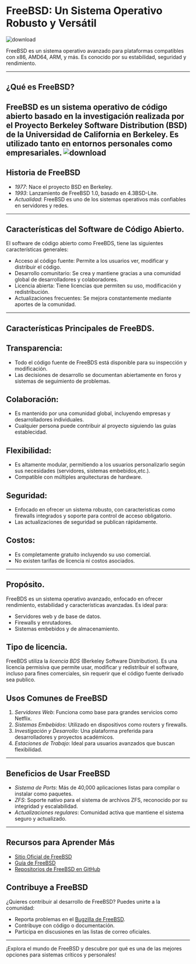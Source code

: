 
# FreeBSD: Un Sistema Operativo Robusto y Versátil
![download](https://github.com/user-attachments/assets/c3b23e81-4a05-43ce-95c8-e6114e7956f0)

FreeBSD es un sistema operativo avanzado para plataformas compatibles con x86, AMD64, ARM, y más. Es conocido por su estabilidad, seguridad y rendimiento.

---


## ¿Qué es FreeBSD?
FreeBSD es un sistema operativo de código abierto basado en la investigación realizada por el Proyecto Berkeley Software Distribution (BSD) de la Universidad de California en Berkeley. Es utilizado tanto en entornos personales como empresariales.
![download](https://github.com/user-attachments/assets/46a1f4f3-b9a1-4764-91c0-e6d343df72fe)
---
## Historia de FreeBSD

- *1977*: Nace el proyecto BSD en Berkeley.
- *1993*: Lanzamiento de FreeBSD 1.0, basado en 4.3BSD-Lite.
- *Actualidad*: FreeBSD es uno de los sistemas operativos más confiables en servidores y redes.
---
## Características del Software de Código Abierto.
El software de código abierto como FreeBDS, tiene las siguientes características generales:
- Acceso al código fuente: Permite a los usuarios ver, modificar y distribuir el código.
- Desarrollo comunitario: Se crea y mantiene gracias a una comunidad global de desarrolladores y colaboradores.
- Licencia abierta: Tiene licencias que permiten su uso, modificación y redistribución.
- Actualizaciones frecuentes: Se mejora constantemente mediante aportes de la comunidad.
---
## Características Principales de FreeBDS.

## Transparencia:
- Todo el código fuente de FreeBDS está disponible para su inspección y modificación.
- Las decisiones de desarrollo se documentan abiertamente en foros y sistemas de seguimiento de problemas.

## Colaboración:
- Es mantenido por una comunidad global, incluyendo empresas y desarrolladores individuales.
- Cualquier persona puede contribuir al proyecto siguiendo las guías establecidad.

## Flexibilidad:
- Es altamente modular, permitiendo a los usuarios personalizarlo según sus necesidades (servidores, sistemas embebidos,etc.).
- Compatible con múltiples arquitecturas de hardware.

## Seguridad:
- Enfocado en ofrecer un sistema robusto, con caracteristicas como firewalls integrados y soporte para control de acceso obligatorio.
- Las actualizaciones de seguridad se publican rápidamente.

## Costos:
- Es completamente gratuito incluyendo su uso comercial.
- No existen tarifas de licencia ni costos asociados.
---
## Propósito.
FreeBDS es un sistema operativo avanzado, enfocado en ofrecer rendimiento, estabilidad y características avanzadas. Es ideal para:
- Servidores web y de base de datos.
- Firewalls y enrutadores.
- Sistemas embebidos y de almacenamiento.

## Tipo de licencia.
FreeBDS utiliza la *licencia BDS* (Berkeley Software Distribution).
Es una licencia permisiva que permite usar, modificar y redistribuir el software, incluso para fines comerciales, sin requerir que el código fuente derivado sea publico.
## Usos Comunes de FreeBSD

1. *Servidores Web*: Funciona como base para grandes servicios como Netflix.
2. *Sistemas Embebidos*: Utilizado en dispositivos como routers y firewalls.
3. *Investigación y Desarrollo*: Una plataforma preferida para desarrolladores y proyectos académicos.
4. *Estaciones de Trabajo*: Ideal para usuarios avanzados que buscan flexibilidad.

---

## Beneficios de Usar FreeBSD

- *Sistema de Ports*: Más de 40,000 aplicaciones listas para compilar o instalar como paquetes.
- *ZFS*: Soporte nativo para el sistema de archivos ZFS, reconocido por su integridad y escalabilidad.
- *Actualizaciones regulares*: Comunidad activa que mantiene el sistema seguro y actualizado.

---

## Recursos para Aprender Más

- [Sitio Oficial de FreeBSD](https://www.freebsd.org)
- [Guía de FreeBSD](https://docs.freebsd.org)
- [Repositorios de FreeBSD en GitHub](https://github.com/freebsd)
## Contribuye a FreeBSD

¿Quieres contribuir al desarrollo de FreeBSD? Puedes unirte a la comunidad:
- Reporta problemas en el [Bugzilla de FreeBSD](https://bugs.freebsd.org).
- Contribuye con código o documentación.
- Participa en discusiones en las listas de correo oficiales.

---

¡Explora el mundo de FreeBSD y descubre por qué es una de las mejores opciones para sistemas críticos y personales!
